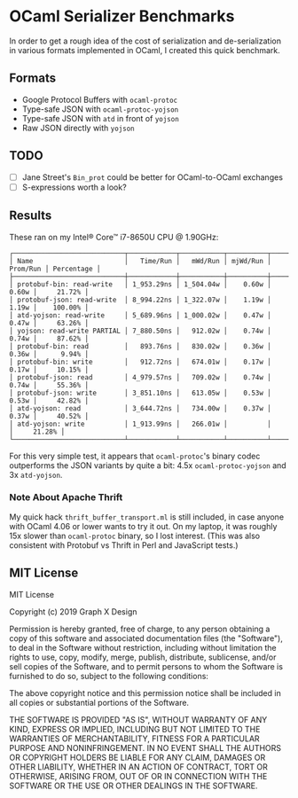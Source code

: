 # OCaml Serializer Benchmarks

In order to get a rough idea of the cost of serialization and de-serialization in various formats implemented in OCaml, I created this quick benchmark.

## Formats

* Google Protocol Buffers with `ocaml-protoc`
* Type-safe JSON with `ocaml-protoc-yojson`
* Type-safe JSON with `atd` in front of `yojson`
* Raw JSON directly with `yojson`

## TODO

- [ ] Jane Street's `Bin_prot` could be better for OCaml-to-OCaml exchanges
- [ ] S-expressions worth a look?

## Results

These ran on my Intel® Core™ i7-8650U CPU @ 1.90GHz:

```text
┌────────────────────────────┬────────────┬───────────┬──────────┬──────────┬────────────┐
│ Name                       │   Time/Run │   mWd/Run │ mjWd/Run │ Prom/Run │ Percentage │
├────────────────────────────┼────────────┼───────────┼──────────┼──────────┼────────────┤
│ protobuf-bin: read-write   │ 1_953.29ns │ 1_504.04w │    0.60w │    0.60w │     21.72% │
│ protobuf-json: read-write  │ 8_994.22ns │ 1_322.07w │    1.19w │    1.19w │    100.00% │
│ atd-yojson: read-write     │ 5_689.96ns │ 1_000.02w │    0.47w │    0.47w │     63.26% │
│ yojson: read-write PARTIAL │ 7_880.50ns │   912.02w │    0.74w │    0.74w │     87.62% │
│ protobuf-bin: read         │   893.76ns │   830.02w │    0.36w │    0.36w │      9.94% │
│ protobuf-bin: write        │   912.72ns │   674.01w │    0.17w │    0.17w │     10.15% │
│ protobuf-json: read        │ 4_979.57ns │   709.02w │    0.74w │    0.74w │     55.36% │
│ protobuf-json: write       │ 3_851.10ns │   613.05w │    0.53w │    0.53w │     42.82% │
│ atd-yojson: read           │ 3_644.72ns │   734.00w │    0.37w │    0.37w │     40.52% │
│ atd-yojson: write          │ 1_913.99ns │   266.01w │          │          │     21.28% │
└────────────────────────────┴────────────┴───────────┴──────────┴──────────┴────────────┘
```

For this very simple test, it appears that `ocaml-protoc`'s binary codec outperforms the JSON variants by quite a bit: 4.5x `ocaml-protoc-yojson` and 3x `atd-yojson`.

### Note About Apache Thrift

My quick hack `thrift_buffer_transport.ml` is still included, in case anyone with OCaml 4.06 or lower wants to try it out.  On my laptop, it was roughly 15x slower than `ocaml-protoc` binary, so I lost interest.  (This was also consistent with Protobuf vs Thrift in Perl and JavaScript tests.)

## MIT License

MIT License

Copyright (c) 2019 Graph X Design

Permission is hereby granted, free of charge, to any person obtaining a copy of this software and associated documentation files (the "Software"), to deal in the Software without restriction, including without limitation the rights to use, copy, modify, merge, publish, distribute, sublicense, and/or sell copies of the Software, and to permit persons to whom the Software is furnished to do so, subject to the following conditions:

The above copyright notice and this permission notice shall be included in all copies or substantial portions of the Software.

THE SOFTWARE IS PROVIDED "AS IS", WITHOUT WARRANTY OF ANY KIND, EXPRESS OR IMPLIED, INCLUDING BUT NOT LIMITED TO THE WARRANTIES OF MERCHANTABILITY, FITNESS FOR A PARTICULAR PURPOSE AND NONINFRINGEMENT. IN NO EVENT SHALL THE AUTHORS OR COPYRIGHT HOLDERS BE LIABLE FOR ANY CLAIM, DAMAGES OR OTHER LIABILITY, WHETHER IN AN ACTION OF CONTRACT, TORT OR OTHERWISE, ARISING FROM, OUT OF OR IN CONNECTION WITH THE SOFTWARE OR THE USE OR OTHER DEALINGS IN THE SOFTWARE.

